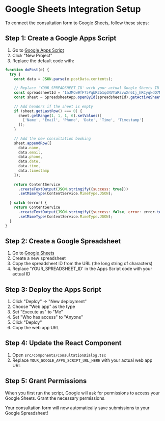 # Google Sheets Integration Setup

To connect the consultation form to Google Sheets, follow these steps:

## Step 1: Create a Google Apps Script

1. Go to [Google Apps Script](https://script.google.com/)
2. Click "New Project"
3. Replace the default code with:

```javascript
function doPost(e) {
  try {
    const data = JSON.parse(e.postData.contents);
    
    // Replace 'YOUR_SPREADSHEET_ID' with your actual Google Sheets ID
    const spreadsheetId = '1aJMCw9fF75PqbR2b1qdNVTaRzvwXn6Ij_hRCyqkdQ7M';
    const sheet = SpreadsheetApp.openById(spreadsheetId).getActiveSheet();
    
    // Add headers if the sheet is empty
    if (sheet.getLastRow() === 0) {
      sheet.getRange(1, 1, 1, 6).setValues([
        ['Name', 'Email', 'Phone', 'Date', 'Time', 'Timestamp']
      ]);
    }
    
    // Add the new consultation booking
    sheet.appendRow([
      data.name,
      data.email,
      data.phone,
      data.date,
      data.time,
      data.timestamp
    ]);
    
    return ContentService
      .createTextOutput(JSON.stringify({success: true}))
      .setMimeType(ContentService.MimeType.JSON);
      
  } catch (error) {
    return ContentService
      .createTextOutput(JSON.stringify({success: false, error: error.toString()}))
      .setMimeType(ContentService.MimeType.JSON);
  }
}
```

## Step 2: Create a Google Spreadsheet

1. Go to [Google Sheets](https://sheets.google.com/)
2. Create a new spreadsheet
3. Copy the spreadsheet ID from the URL (the long string of characters)
4. Replace 'YOUR_SPREADSHEET_ID' in the Apps Script code with your actual ID

## Step 3: Deploy the Apps Script

1. Click "Deploy" → "New deployment"
2. Choose "Web app" as the type
3. Set "Execute as" to "Me"
4. Set "Who has access" to "Anyone"
5. Click "Deploy"
6. Copy the web app URL

## Step 4: Update the React Component

1. Open `src/components/ConsultationDialog.tsx`
2. Replace `YOUR_GOOGLE_APPS_SCRIPT_URL_HERE` with your actual web app URL

## Step 5: Grant Permissions

When you first run the script, Google will ask for permissions to access your Google Sheets. Grant the necessary permissions.

Your consultation form will now automatically save submissions to your Google Spreadsheet!